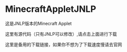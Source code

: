 # MinecraftAppletJNLP
这是JNLP版本的Minecraft Applet

这里有源代码（只有JNLP可以修改）,请点击上面进行下载

这里是备用的下载链接，如果你不想为了下载速度慢请去官网
